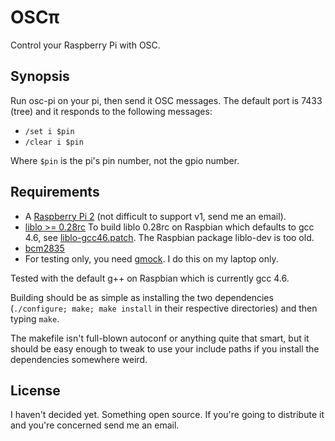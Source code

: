 # OSCπ

Control your Raspberry Pi with OSC.

## Synopsis

Run osc-pi on your pi, then send it OSC messages. The default port is 7433
(tree) and it responds to the following messages:
- `/set i $pin`
- `/clear i $pin`

Where `$pin` is the pi's pin number, not the gpio number.

## Requirements
- A [Raspberry Pi 2](http://www.raspberrypi.org/)
  (not difficult to support v1, send me an email).
- [liblo >= 0.28rc](http://liblo.sourceforge.net/)
  To build liblo 0.28rc on Raspbian which defaults to gcc 4.6, see
  [liblo-gcc46.patch](https://raw.github.com/fugalh/osc-pi/master/liblo_gcc46.patch).
  The Raspbian package liblo-dev is too old.
- [bcm2835](http://www.airspayce.com/mikem/bcm2835/index.html)
- For testing only, you need [gmock](https://code.google.com/p/googlemock/).
  I do this on my laptop only.

Tested with the default g++ on Raspbian which is currently gcc 4.6.

Building should be as simple as installing the two dependencies
(`./configure; make; make install` in their respective directories)
and then typing `make`.

The makefile isn't full-blown autoconf or anything quite that smart, but it
should be easy enough to tweak to use your include paths if you install the
dependencies somewhere weird.

## License
I haven't decided yet. Something open source. If you're going to distribute it
and you're concerned send me an email.
